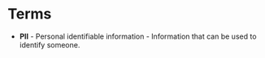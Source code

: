 # Terms

- **PII** - Personal identifiable information - Information that can be used to identify someone.